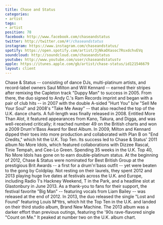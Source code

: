 ```yaml
---
title: Chase and Status
categories:
- artist
tags:
- artist
position: 78
facebook: http://www.facebook.com/chaseandstatus
twitter: http://twitter.com/#!/chaseandstatus
instagram: https://www.instagram.com/chaseandstatus/
spotify: https://open.spotify.com/artist/3jNkaOXasoc7RsxdchvEVq
soundcloud: http://soundcloud.com/chaseandstatus
youtube: http://www.youtube.com/user/chaseandstatustv
apple: https://itunes.apple.com/gb/artist/chase-status/id121546679
layout: client
---
```


Chase & Status -- consisting of dance DJs, multi-platinum artists, and record-label owners Saul Milton and Will Kennard -- earned their stripes after remixing the Capleton track "Duppy Man" to success in 2005. From there, the duo signed to Andy C.'s Ram Records imprint and began with a pair of club hits -- in 2007 with the double A-sided "Hurt You" b/w "Sell Me Your Soul" and 2008's "Take Me Away" -- that also reached the top of the U.K. dance charts. A full-length was finally released in 2008. Entitled More Than Alot, it featured appearances from Kano, Takura, and Digga, and was well-received critically; it reached number 49 on the British charts and won a 2009 Drum'n'Bass Award for Best Album. In 2009, Milton and Kennard dipped their toes into more production and collaborated with Plan B on "End Credits," which hit the U.K. Top Ten. Its success led to Chase & Status' 2011 album No More Idols, which featured collaborations with Dizzee Rascal, Tinie Tempah, and Cee-Lo Green. Spending 35 weeks in the U.K. Top 40, No More Idols has gone on to earn double-platinum status. At the beginning of 2012, Chase & Status were nominated for Best British Group at the prestigious Brit Awards -- a first for a drum'n'bass outfit -- yet were beaten to the gong by Coldplay. Not resting on their laurels, they spent 2012 and 2013 playing huge live dates at festivals across the U.K. and Europe, including Radio 1's Hackney Weekend, T in the Park, and a headline slot at Glastonbury in June 2013. As a thank-you to fans for their support, the festival favorite "Big Man" -- featuring vocals from Liam Bailey -- was released at the end of 2012. In 2013, the duo released the single "Lost and Found" featuring Louis M^ttrs, which hit the Top Ten in the U.K. and landed on their third studio album, Brand New Machine. The 2013 album was a darker effort than previous outings, featuring the '90s rave-flavored single "Count on Me." It peaked at number two on the U.K. album chart.